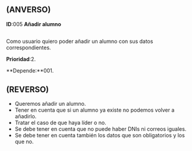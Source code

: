 ## (ANVERSO)

**ID**:005 **Añadir alumno**

##

Como usuario quiero poder añadir un alumno con sus datos correspondientes.

**Prioridad**:2.

**Depende:**001.


##

## (REVERSO)

* Queremos añadir un alumno.
* Tener en cuenta que si un alumno ya existe no podemos volver a añadirlo.
* Tratar el caso de que haya líder o no.
* Se debe tener en cuenta que no puede haber DNIs ni correos iguales.
* Se debe tener en cuenta también los datos que son obligatorios y los que no.

